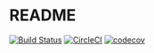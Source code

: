 # README

[![Build Status](https://travis-ci.com/9renpoto/rb.svg?branch=master)](https://travis-ci.com/9renpoto/rb)
[![CircleCI](https://circleci.com/gh/9renpoto/rb/tree/master.svg?style=svg&circle-token=c64f79a846fb9c71f7f258f1ff6efab7c32aab86)](https://circleci.com/gh/9renpoto/rb/tree/master)
[![codecov](https://codecov.io/gh/9renpoto/rb/branch/master/graph/badge.svg)](https://codecov.io/gh/9renpoto/rb)
